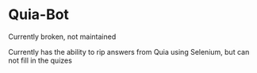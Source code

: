 # Quia-Bot

Currently broken, not maintained

Currently has the ability to rip answers from Quia using Selenium, but can not fill in the quizes
